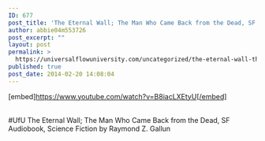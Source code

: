 ```yaml
---
ID: 677
post_title: 'The Eternal Wall; The Man Who Came Back from the Dead, SF , Science Fiction #UfU'
author: abbie04m553726
post_excerpt: ""
layout: post
permalink: >
  https://universalflowuniversity.com/uncategorized/the-eternal-wall-the-man-who-came-back-from-the-dead-sf-science-fiction-ufu/
published: true
post_date: 2014-02-20 14:08:04
---
```

[embed]https://www.youtube.com/watch?v=B8iacLXEtyU[/embed]</br></br>
<p>#UfU The Eternal Wall; The Man Who Came Back from the Dead, SF Audiobook, Science Fiction by Raymond Z. Gallun </p>
